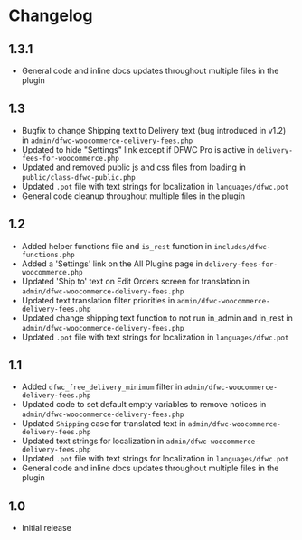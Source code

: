 # Changelog

## 1.3.1
*   General code and inline docs updates throughout multiple files in the plugin

## 1.3

*   Bugfix to change Shipping text to Delivery text (bug introduced in v1.2) in `admin/dfwc-woocommerce-delivery-fees.php`
*   Updated to hide "Settings" link except if DFWC Pro is active in `delivery-fees-for-woocommerce.php`
*   Updated and removed public js and css files from loading in `public/class-dfwc-public.php`
*   Updated `.pot` file with text strings for localization in `languages/dfwc.pot`
*   General code cleanup throughout multiple files in the plugin

## 1.2

*   Added helper functions file and `is_rest` function in `includes/dfwc-functions.php`
*   Added a 'Settings' link on the All Plugins page in `delivery-fees-for-woocommerce.php`
*   Updated 'Ship to' text on Edit Orders screen for translation in `admin/dfwc-woocommerce-delivery-fees.php`
*   Updated text translation filter priorities in `admin/dfwc-woocommerce-delivery-fees.php`
*   Updated change shipping text function to not run in_admin and in_rest in `admin/dfwc-woocommerce-delivery-fees.php`
*   Updated `.pot` file with text strings for localization in `languages/dfwc.pot`

## 1.1

*   Added `dfwc_free_delivery_minimum` filter in `admin/dfwc-woocommerce-delivery-fees.php`
*   Updated code to set default empty variables to remove notices in `admin/dfwc-woocommerce-delivery-fees.php`
*   Updated `Shipping` case for translated text in `admin/dfwc-woocommerce-delivery-fees.php`
*   Updated text strings for localization in `admin/dfwc-woocommerce-delivery-fees.php`
*   Updated `.pot` file with text strings for localization in `languages/dfwc.pot`
*   General code and inline docs updates throughout multiple files in the plugin

## 1.0

*   Initial release
